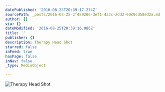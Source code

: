 ```yaml
---
datePublished: '2016-08-25T20:39:17.274Z'
sourcePath: _posts/2016-08-25-2f489206-3ef1-4a3c-add2-60c9cd58ed2a.md
author: []
via: {}
dateModified: '2016-08-25T20:39:16.086Z'
title: ''
publisher: {}
description: Therapy Head Shot
starred: false
inFeed: true
hasPage: false
inNav: false
_type: MediaObject

---
```

![Therapy Head Shot](https://the-grid-user-content.s3-us-west-2.amazonaws.com/a4c8a3c3-b191-4fb5-88e1-73d1b7ba2dc5.jpg)